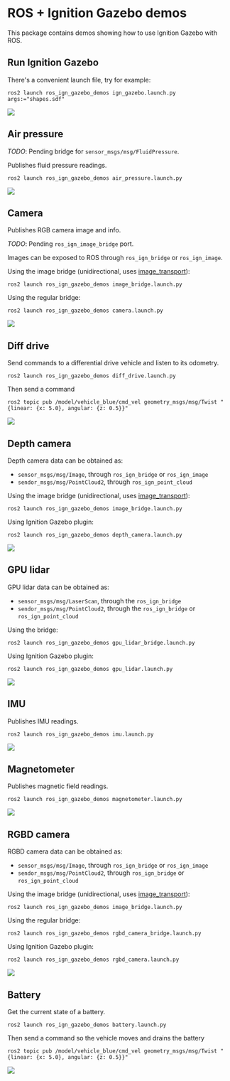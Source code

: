 # ROS + Ignition Gazebo demos

This package contains demos showing how to use Ignition Gazebo with ROS.

## Run Ignition Gazebo

There's a convenient launch file, try for example:

    ros2 launch ros_ign_gazebo_demos ign_gazebo.launch.py args:="shapes.sdf"

![](images/shapes_demo.png)

## Air pressure

*TODO*: Pending bridge for `sensor_msgs/msg/FluidPressure`.

Publishes fluid pressure readings.

    ros2 launch ros_ign_gazebo_demos air_pressure.launch.py

![](images/air_pressure_demo.png)

## Camera

Publishes RGB camera image and info.

*TODO*: Pending `ros_ign_image_bridge` port. 

Images can be exposed to ROS through `ros_ign_bridge` or `ros_ign_image`.

Using the image bridge (unidirectional, uses [image_transport](http://wiki.ros.org/image_transport)):

    ros2 launch ros_ign_gazebo_demos image_bridge.launch.py

Using the regular bridge:

    ros2 launch ros_ign_gazebo_demos camera.launch.py

![](images/camera_demo.png)

## Diff drive

Send commands to a differential drive vehicle and listen to its odometry.

    ros2 launch ros_ign_gazebo_demos diff_drive.launch.py

Then send a command

    ros2 topic pub /model/vehicle_blue/cmd_vel geometry_msgs/msg/Twist "{linear: {x: 5.0}, angular: {z: 0.5}}"

![](images/diff_drive_demo.png)

## Depth camera

Depth camera data can be obtained as:

* `sensor_msgs/msg/Image`, through `ros_ign_bridge` or `ros_ign_image`
* `sendor_msgs/msg/PointCloud2`, through `ros_ign_point_cloud`

Using the image bridge (unidirectional, uses [image_transport](http://wiki.ros.org/image_transport)):

    ros2 launch ros_ign_gazebo_demos image_bridge.launch.py

Using Ignition Gazebo plugin:

    ros2 launch ros_ign_gazebo_demos depth_camera.launch.py

![](images/depth_camera_demo.png)

## GPU lidar

GPU lidar data can be obtained as:

* `sensor_msgs/msg/LaserScan`, through the `ros_ign_bridge`
* `sendor_msgs/msg/PointCloud2`, through the `ros_ign_bridge` or `ros_ign_point_cloud`

Using the bridge:

    ros2 launch ros_ign_gazebo_demos gpu_lidar_bridge.launch.py

Using Ignition Gazebo plugin:

    ros2 launch ros_ign_gazebo_demos gpu_lidar.launch.py

![](images/gpu_lidar_demo.png)

## IMU

Publishes IMU readings.

    ros2 launch ros_ign_gazebo_demos imu.launch.py

![](images/imu_demo.png)

## Magnetometer

Publishes magnetic field readings.

    ros2 launch ros_ign_gazebo_demos magnetometer.launch.py

![](images/magnetometer_demo.png)

## RGBD camera

RGBD camera data can be obtained as:

* `sensor_msgs/msg/Image`, through `ros_ign_bridge` or `ros_ign_image`
* `sendor_msgs/msg/PointCloud2`, through `ros_ign_bridge` or `ros_ign_point_cloud`

Using the image bridge (unidirectional, uses [image_transport](http://wiki.ros.org/image_transport)):

    ros2 launch ros_ign_gazebo_demos image_bridge.launch.py

Using the regular bridge:

    ros2 launch ros_ign_gazebo_demos rgbd_camera_bridge.launch.py

Using Ignition Gazebo plugin:

    ros2 launch ros_ign_gazebo_demos rgbd_camera.launch.py

![](images/rgbd_camera_demo.png)

## Battery

Get the current state of a battery.

    ros2 launch ros_ign_gazebo_demos battery.launch.py

Then send a command so the vehicle moves and drains the battery

    ros2 topic pub /model/vehicle_blue/cmd_vel geometry_msgs/msg/Twist "{linear: {x: 5.0}, angular: {z: 0.5}}"

![](images/battery_demo.png)
